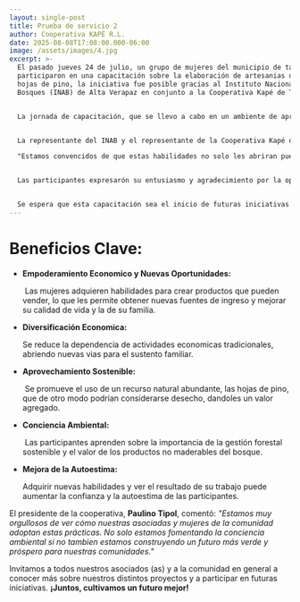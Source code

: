 ```yaml
---
layout: single-post
title: Prueba de servicio 2
author: Cooperativa KAPÉ R.L.
date: 2025-08-08T17:08:00.000-06:00
image: /assets/images/4.jpg
excerpt: >-
  El pasado jueves 24 de julio, un grupo de mujeres del municipio de tamahú,
  participaron en una capacitación sobre la elaboración de artesanias utilizando
  hojas de pino, la iniciativa fue posible gracias al Instituto Nacional de
  Bosques (INAB) de Alta Verapaz en conjunto a la Cooperativa Kapé de Tamahú.


  La jornada de capacitación, que se llevo a cabo en un ambiente de aprendizaje y colaboración, permitió a las participantes adquirir nuevas habilidades en el manejo y transformación de las hojas de pino, un recurso abundante en la región. La instructora del INAB guio a las asistentes a traves de diversas tecnicas, desde la preparación del material hasta el diseño.


  La representante del INAB y el representante de la Cooperativa Kapé destacarón la importancia de estas capacitaciones para empoderar economicamente a las mujeres de la comunidad y promover practicas sostenibles que valoren los productos del bosque mas allá de la madera.

  "Estamos convencidos de que estas habilidades no solo les abriran puertas a nuevas oportunidades de negocio, sino que tambien fortalecerán el vinculo entre las comunidades y la gestión responsable de nuestros recursos forestales" afirmo uno de los facilitadores.


  Las participantes expresarón su entusiasmo y agradecimiento por la oportunidad de aprender un oficio que, ademas de ser creativo, representa una alterantiva viable para generar ingresos.


  Se espera que esta capacitación sea el inicio de futuras iniciativas que continuen impulsando el desarrollo economico y la conservación ambiental en Tamahú y sus comunidades aledañas, con el apoyo continuo de organizaciones como el INAB y la Cooperativa Kapé.
---
```

# Beneficios Clave:

* **Empoderamiento Economico y Nuevas Oportunidades:**

   Las mujeres adquieren habilidades para crear productos que pueden vender, lo que les permite obtener nuevas fuentes de ingreso y mejorar su calidad de vida y la de su familia.
* **Diversificación Economica:**

  Se reduce la dependencia de actividades economicas tradicionales, abriendo nuevas vias para el sustento familiar.
* **Aprovechamiento Sostenible:**

   Se promueve el uso de un recurso natural abundante, las hojas de pino, que de otro modo podrian considerarse desecho, dandoles un valor agregado.
* **Conciencia Ambiental:**

   Las participantes aprenden sobre la importancia de la gestión forestal sostenible y el valor de los productos no maderables del bosque.
* **Mejora de la Autoestima:**

  Adquirir nuevas habilidades y ver el resultado de su trabajo puede aumentar la confianza y la autoestima de las participantes.




El presidente de la cooperativa, **Paulino Tipol**, comentó: *"Estamos muy orgullosos de ver cómo nuestras asociadas y mujeres de la comunidad adoptan estas prácticas. No solo estamos fomentando la conciencia ambiental si no tambien estamos construyendo un futuro más verde y próspero para nuestras comunidades."*

Invitamos a todos nuestros asociados (as) y a la comunidad en general a conocer más sobre nuestros distintos proyectos y a participar en futuras iniciativas. **¡Juntos, cultivamos un futuro mejor!**

